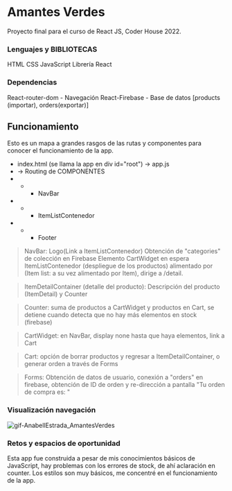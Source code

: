 # Amantes Verdes

Proyecto final para el curso de React JS, Coder House 2022.

### Lenguajes y BIBLIOTECAS

HTML
CSS
JavaScript
Librería React



### Dependencias

React-router-dom - Navegación
React-Firebase - Base de datos [products (importar), orders(exportar)]



## Funcionamiento
Esto es un mapa a grandes rasgos de las rutas y componentes para conocer el funcionamiento de la app.

- index.html (se llama la app en div id="root")
-> app.js 
- -> Routing de COMPONENTES
- - - NavBar
- - - ItemListContenedor
- - - Footer

> NavBar: Logo(Link a ItemListContenedor)
        Obtención de "categories" de colección en Firebase
        Elemento CartWidget en espera 
> ItemListContenedor (despliegue de los productos) alimentado por (Item list: a su vez alimentado por Item), dirige a /detail.

> ItemDetailContainer (detalle del producto): Descripción del producto (ItemDetail) y Counter

> Counter: suma de productos a CartWidget y productos en Cart, se detiene cuando detecta que no hay más elementos en stock (firebase)

>CartWidget: en NavBar, display none hasta que haya elementos, link a Cart

> Cart: opción de borrar productos y regresar a ItemDetailContainer, o generar orden a través de Forms

> Forms: Obtención de datos de usuario, conexión a "orders" en firebase, obtención de ID de orden y re-dirección a pantalla "Tu orden de compra es: "
      

### Visualización navegación

![gif-AnabellEstrada_AmantesVerdes](https://user-images.githubusercontent.com/39147095/168727796-64fe78be-c3cc-4b23-ad4c-e76f6d5ccd6d.gif)


### Retos y espacios de oportunidad
Esta app fue construida a pesar de mis conocimientos básicos de JavaScript, hay problemas con los errores de stock, de ahí aclaración en counter. Los estilos son muy básicos, me concentré en el funcionamiento de la app.
